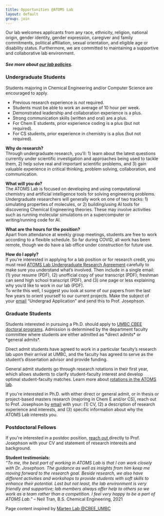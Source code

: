 ```yaml
---
title: Opportunities @ATOMS Lab
layout: default
group: join
---
```


<div class="container hyperlink-wrapper">
<div class="row">
<div class="col">

Our lab welcomes applicants from any race, ethnicity, religion, national origin, gender identity, gender expression, caregiver and family commitments, political affiliation, sexual orientation, and eligible age or disability status. Furthermore, we are committed to maintaining a supportive and collaborative lab environment.

##### See more about <a target="_blank" href="/static/docs/ATOMS_Lab_Policies.pdf"> our lab policies</a>.

<h3>Undergraduate Students</h3>
Students majoring in Chemical Engineering and/or Computer Science are encouraged to apply.

- Previous research experience is *not* required.
- Students must be able to work an average of 10 hour per week.
- Demonstrated leadership and collaboration experience is a plus.
- Strong communication skills (written and oral) are a plus.
- For Chem E students, prior experience coding is a plus (but not required).
- For CS students, prior experience in chemistry is a plus (but not required). 

**Why do research?** <br>
Through undergraduate research, you’ll: 1) learn about the latest questions currently under scientific investigation and approaches being used to tackle them, 2) help solve real and important scientific problems, and 3) gain valuable experience in critical thinking, problem solving, collaboration, and communication.

**What will you do?** <br>
The ATOMS Lab is focused on developing and using computational chemistry and artificial intelligence tools for solving engineering problems. Undergraduate researchers will generally work on one of two tracks: 1) simulating properties of molecules, or 2) building/using AI tools for discovering Chemical Engineering theories. These may involve activities such as running molecular simulations on a supercomputer or writing/running code for AI.

**What are the hours for the position?** <br>
Apart from attendance at weekly group meetings, students are free to work according to a flexible schedule. So far during COVID, all work has been remote, though we do have a lab office under construction for future use.

**How do I apply?** <br>
If you’re interested in applying for a lab position or for research credit, you must read <a href="/static/docs/...">ATOMS Lab Undergraduate Research Agreement</a> carefully to make sure you understand what’s involved. Then include in a single email: (1) your resume (PDF), (2) unofficial copy of your transcript (PDF); freshman can send high school transcript (PDF), and (3) one page or less explaining why you’d like to work in our lab (PDF). <br>
To write this well, I suggest you look at some of our papers from the last few years to orient yourself to our current projects. Make the subject of your <a href="mailto:tjo@umbc.edu">email</a> “Undergrad Application” and send this to Prof. Josephson. 


<h3>Graduate Students</h3>
Students interested in pursuing a Ph.D. should apply to <a target="_blank" href="https://cbee.umbc.edu/academics/prospective-graduate-students/">UMBC CBEE doctoral programs</a>. Admission is determined by the department faculty committee where students are either admitted as *direct admits* or *general admits*.

Direct admit students have agreed to work in a particular faculty’s research lab upon their arrival at UMBC, and the faculty has agreed to serve as the student’s dissertation advisor and provide funding. 

General admit students go through research rotations in their first year, which allows students to clarify student-faculty interest and develop optimal student-faculty matches. Learn more about <a target="_blank" href="/static/docs/ATOMS_Lab_Rotation_Plan.pdf">rotations in the ATOMS lab</a>.

If you're interested in Ph.D. with either direct or general admit, or in thesis or project-based masters research (majoring in Chem E and/or CS), reach out to Prof. Josephson by <a href="mailto:tjo@umbc.edu">email</a> with your:  (1) CV, (2) a description of research experience and interests, and (3) specific information about why the ATOMS Lab interests you.
<br>

<h3>Postdoctoral Fellows</h3>
If you're interested in a postdoc position, <a href="mailto:tjo@umbc.edu">reach out </a> directly to Prof. Josephson with your CV and statement of research interests and background.
<br>

**Student testimonials:** <br>
*“To me, the best part of working in ATOMS Lab is that I can work closely with Dr. Josephson. The guidance as well as insights from him keep me moving forward to the research goal. Beside research, we also have different activities and workshops to provide students with soft skills to enhance their potential. Last but not least, the lab environment is very friendly and supportive; lab members always offer help to others so we work as a team rather than a competition. I feel very happy to be a part of ATOMS Lab.”* – Neil Tran, B.S. Chemical Engineering, 2021

Page content inspired by <a target="_blank" href="https://martenlab.umbc.edu/opportunities/"> Marten Lab @CBEE_UMBC</a>

